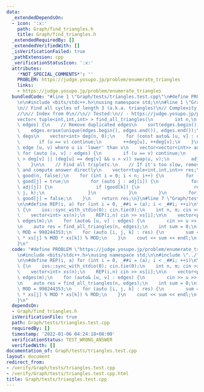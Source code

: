 ```yaml
---
data:
  _extendedDependsOn:
  - icon: ':x:'
    path: Graph/find_triangles.h
    title: Graph/find_triangles.h
  _extendedRequiredBy: []
  _extendedVerifiedWith: []
  _isVerificationFailed: true
  _pathExtension: cpp
  _verificationStatusIcon: ':x:'
  attributes:
    '*NOT_SPECIAL_COMMENTS*': ''
    PROBLEM: https://judge.yosupo.jp/problem/enumerate_triangles
    links:
    - https://judge.yosupo.jp/problem/enumerate_triangles
  bundledCode: "#line 1 \"Graph/tests/triangles.test.cpp\"\n#define PROBLEM \"https://judge.yosupo.jp/problem/enumerate_triangles\"\
    \n\n#include <bits/stdc++.h>\nusing namespace std;\n\n#line 1 \"Graph/find_triangles.h\"\
    \n// Find all cycles of length 3 (a.k.a. triangles)\n// Complexity: O(N + M*sqrt(M))\n\
    //\n// Index from 0\n//\n// Tested:\n// - https://judge.yosupo.jp/problem/enumerate_triangles\n\
    vector< tuple<int,int,int> > find_all_triangles(\n        int n,\n        vector<pair<int,int>>\
    \ edges) {\n    // Remove duplicated edges\n    sort(edges.begin(), edges.end());\n\
    \    edges.erase(unique(edges.begin(), edges.end()), edges.end());\n\n    // Compute\
    \ degs\n    vector<int> deg(n, 0);\n    for (const auto& [u, v] : edges) {\n \
    \       if (u == v) continue;\n        ++deg[u], ++deg[v];\n    }\n\n    // Add\
    \ edge (u, v) where u is 'lower' than v\n    vector<vector<int>> adj(n);\n   \
    \ for (auto [u, v] : edges) {\n        if (u == v) continue;\n        if (deg[u]\
    \ > deg[v] || (deg[u] == deg[v] && u > v)) swap(u, v);\n        adj[u].push_back(v);\n\
    \    }\n\n    // Find all triplets.\n    // If it's too slow, remove vector res\
    \ and compute answer directly\n    vector<tuple<int,int,int>> res;\n    vector<bool>\
    \ good(n, false);\n    for (int i = 0; i < n; i++) {\n        for (auto j : adj[i])\
    \ good[j] = true;\n        for (auto j : adj[i]) {\n            for (auto k :\
    \ adj[j]) {\n                if (good[k]) {\n                    res.emplace_back(i,\
    \ j, k);\n                }\n            }\n        }\n        for (auto j : adj[i])\
    \ good[j] = false;\n    }\n    return res;\n}\n#line 7 \"Graph/tests/triangles.test.cpp\"\
    \n\n#define REP(i, a) for (int i = 0, _##i = (a); i < _##i; ++i)\n\nint32_t main()\
    \ {\n    ios::sync_with_stdio(0); cin.tie(0);\n    int n, m; cin >> n >> m;\n\
    \    vector<int> xs(n);\n    REP(i,n) cin >> xs[i];\n\n    vector<pair<int,int>>\
    \ edges(m);\n    for (auto& [u, v] : edges) {\n        cin >> u >> v;\n    }\n\
    \n    auto res = find_all_triangles(n, edges);\n    int sum = 0;\n    const int\
    \ MOD = 998244353;\n    for (auto [i, j, k] : res) {\n        sum = (sum + xs[i]\
    \ * xs[j] % MOD * xs[k]) % MOD;\n    }\n    cout << sum << endl;\n    return 0;\n\
    }\n"
  code: "#define PROBLEM \"https://judge.yosupo.jp/problem/enumerate_triangles\"\n\
    \n#include <bits/stdc++.h>\nusing namespace std;\n\n#include \"../find_triangles.h\"\
    \n\n#define REP(i, a) for (int i = 0, _##i = (a); i < _##i; ++i)\n\nint32_t main()\
    \ {\n    ios::sync_with_stdio(0); cin.tie(0);\n    int n, m; cin >> n >> m;\n\
    \    vector<int> xs(n);\n    REP(i,n) cin >> xs[i];\n\n    vector<pair<int,int>>\
    \ edges(m);\n    for (auto& [u, v] : edges) {\n        cin >> u >> v;\n    }\n\
    \n    auto res = find_all_triangles(n, edges);\n    int sum = 0;\n    const int\
    \ MOD = 998244353;\n    for (auto [i, j, k] : res) {\n        sum = (sum + xs[i]\
    \ * xs[j] % MOD * xs[k]) % MOD;\n    }\n    cout << sum << endl;\n    return 0;\n\
    }\n"
  dependsOn:
  - Graph/find_triangles.h
  isVerificationFile: true
  path: Graph/tests/triangles.test.cpp
  requiredBy: []
  timestamp: '2022-01-06 04:24:18+08:00'
  verificationStatus: TEST_WRONG_ANSWER
  verifiedWith: []
documentation_of: Graph/tests/triangles.test.cpp
layout: document
redirect_from:
- /verify/Graph/tests/triangles.test.cpp
- /verify/Graph/tests/triangles.test.cpp.html
title: Graph/tests/triangles.test.cpp
---
```

